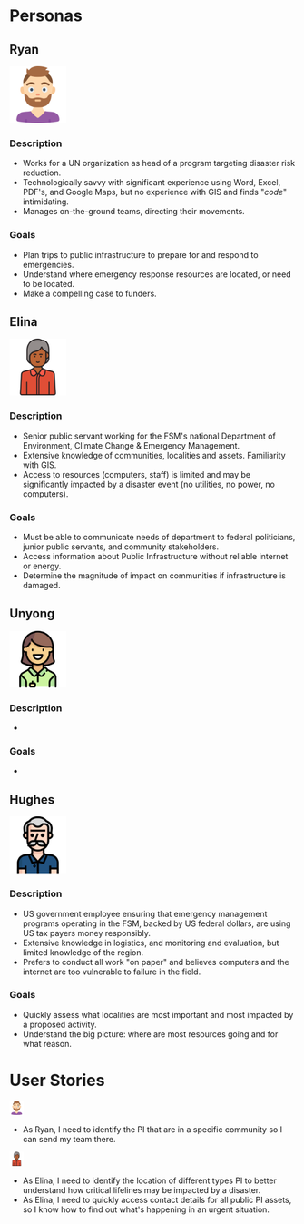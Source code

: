 # Personas

## Ryan
<img src="./images/avatar-ryan.png" width="100">

### Description
* Works for a UN organization as head of a program targeting disaster risk reduction.
* Technologically savvy with significant experience using Word, Excel, PDF's, and Google Maps, but no experience with GIS and finds "*code*" intimidating.
* Manages on-the-ground teams, directing their movements.

### Goals
* Plan trips to public infrastructure to prepare for and respond to emergencies.
* Understand where emergency response resources are located, or need to be located.
* Make a compelling case to funders.

## Elina
<img src="./images/avatar-elina.png" width="100">

### Description
* Senior public servant working for the FSM's national Department of Environment, Climate Change & Emergency Management.  
* Extensive knowledge of communities, localities and assets. Familiarity with GIS.
* Access to resources (computers, staff) is limited and may be significantly impacted by a disaster event (no utilities, no power, no computers).


### Goals
* Must be able to communicate needs of department to federal politicians, junior public servants, and community stakeholders.
* Access information about Public Infrastructure without reliable internet or energy.
* Determine the magnitude of impact on communities if infrastructure is damaged.

## Unyong
<img src="./images/avatar-rachel.png" width="100">

### Description
* 

### Goals
* 


## Hughes
<img src="./images/avatar-stuart.png" width="100">

### Description
* US government employee ensuring that emergency management programs operating in the FSM, backed by US federal dollars, are using US tax payers money responsibly.  
* Extensive knowledge in logistics, and monitoring and evaluation, but limited knowledge of the region.
* Prefers to conduct all work "on paper" and believes computers and the internet are too vulnerable to failure in the field.


### Goals
* Quickly assess what localities are most important and most impacted by a proposed activity.
* Understand the big picture: where are most resources going and for what reason.


# User Stories
<img src="./images/avatar-ryan.png" width="25">

* As Ryan, I need to identify the PI that are in a specific community so I can send my team there.

<img src="./images/avatar-elina.png" width="25">

* As Elina, I need to identify the location of different types PI to better understand how critical lifelines may be impacted by a disaster.
* As Elina, I need to quickly access  contact details for all public PI assets, so I know how to find out what's happening in an urgent situation.
